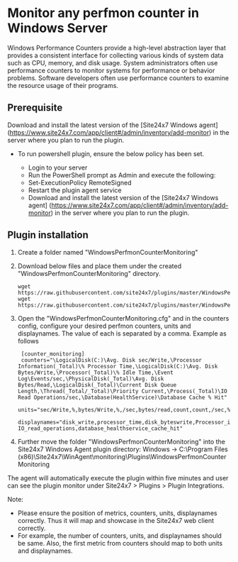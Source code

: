 # Monitor any perfmon counter in Windows Server

Windows Performance Counters provide a high-level abstraction layer that provides a consistent interface for collecting various kinds of system data such as CPU, memory, and disk usage. System administrators often use performance counters to monitor systems for performance or behavior problems. Software developers often use performance counters to examine the resource usage of their programs.
	
## **Prerequisite**

Download and install the latest version of the [Site24x7 Windows agent] (https://www.site24x7.com/app/client#/admin/inventory/add-monitor) in the server where you plan to run the plugin.

- To run powershell plugin, ensure the below policy has been set.

  - Login to your server
  - Run the PowerShell prompt as Admin and execute the following:
  - Set-ExecutionPolicy RemoteSigned
  - Restart the plugin agent service
  - Download and install the latest version of the [Site24x7 Windows agent] (https://www.site24x7.com/app/client#/admin/inventory/add-monitor) in the server where you plan to run the plugin.


## **Plugin installation**

1. Create a folder named "WindowsPerfmonCounterMonitoring" 

2. Download below files and place them under the created "WindowsPerfmonCounterMonitoring" directory.
	```
	wget https://raw.githubusercontent.com/site24x7/plugins/master/WindowsPerfmonCounterMonitoring/WindowsPerfmonCounterMonitoring.ps1
	wget https://raw.githubusercontent.com/site24x7/plugins/master/WindowsPerfmonCounterMonitoring/WindowsPerfmonCounterMonitoring.cfg
	```
		
3. Open the "WindowsPerfmonCounterMonitoring.cfg" and in the counters config, configure your desired perfmon counters, units and displaynames. The value of each is separated by a comma. Example as follows

		[counter_monitoring]
		counters="\LogicalDisk(C:)\Avg. Disk sec/Write,\Processor Information(_Total)\% Processor Time,\LogicalDisk(C:)\Avg. Disk Bytes/Write,\Processor(_Total)\% Idle Time,\Event Log\Events/sec,\PhysicalDisk(_Total)\Avg. Disk Bytes/Read,\LogicalDisk(_Total)\Current Disk Queue Length,\Thread(_Total/_Total)\Priority Current,\Process(_Total)\IO Read Operations/sec,\Database(HealthService)\Database Cache % Hit"
		units="sec/Write,%,bytes/Write,%,/sec,bytes/read,count,count,/sec,%" 
		displaynames="disk_write,processor_time,disk_byteswrite,Processor_idle_time,event_logs,disk_read,disk_queue_length,current_priority_thread, IO_read_operations,database_healthservice_cache_hit"
		
4. Further move the folder "WindowsPerfmonCounterMonitoring" into the Site24x7 Windows Agent plugin directory:
    Windows          ->   C:\Program Files (x86)\Site24x7\WinAgent\monitoring\Plugins\WindowsPerfmonCounterMonitoring
    
The agent will automatically execute the plugin within five minutes and user can see the plugin monitor under Site24x7 > Plugins > Plugin Integrations. 

Note: 
- Please ensure the position of metrics, counters, units, displaynames correctly. Thus it will map and showcase in the Site24x7 web client correctly.
- For example, the number of counters, units, and displaynames should be same. Also, the first metric from counters should map to both units and displaynames.

 



